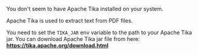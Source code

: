 You don't seem to have Apache Tika installed on your system.

Apache Tika is used to extract text from PDF files.

You need to set the `TIKA_JAR` env variable to the path to your Apache Tika jar.
You can download Apache Tika jar file from here: **https://tika.apache.org/download.html**
